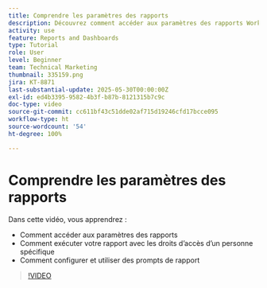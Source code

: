 ```yaml
---
title: Comprendre les paramètres des rapports
description: Découvrez comment accéder aux paramètres des rapports Workfront et à quoi servent certains paramètres de rapport courants.
activity: use
feature: Reports and Dashboards
type: Tutorial
role: User
level: Beginner
team: Technical Marketing
thumbnail: 335159.png
jira: KT-8871
last-substantial-update: 2025-05-30T00:00:00Z
exl-id: ed4b3395-9582-4b3f-b87b-8121315b7c9c
doc-type: video
source-git-commit: cc611bf43c51dde02af715d19246cfd17bcce095
workflow-type: ht
source-wordcount: '54'
ht-degree: 100%

---
```


# Comprendre les paramètres des rapports

Dans cette vidéo, vous apprendrez :

* Comment accéder aux paramètres des rapports
* Comment exécuter votre rapport avec les droits d’accès d’un personne spécifique
* Comment configurer et utiliser des prompts de rapport

>[!VIDEO](https://video.tv.adobe.com/v/335159/?quality=12&learn=on&enablevpops)
